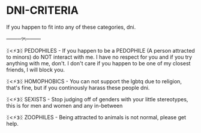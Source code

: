 # DNI-CRITERIA

If you happen to fit into any of these categories, dni.

────୨ৎ────

ᛝ<⚡︎𝟑ᛝ PEDOPHILES - If you happen to be a PEDOPHILE (A person attracted to minors) do NOT interact with me. I have no respect for you and if you try anything with me, don't. I don't care if you happen to be one of my closest friends, I will block you.

ᛝ<⚡︎𝟑ᛝ HOMOPHOBICS - You can not support the lgbtq due to religion, that's fine, but if you continously harass these people dni.

ᛝ<⚡︎𝟑ᛝ SEXISTS - Stop judging off of genders with your little stereotypes, this is for men and women and any in-between

ᛝ<⚡︎𝟑ᛝ ZOOPHILES - Being attracted to animals is not normal, please get help.



